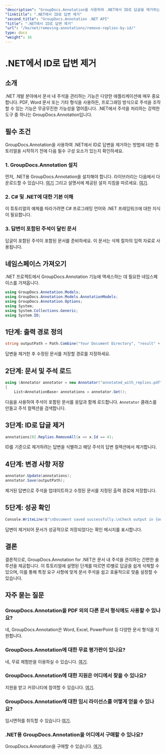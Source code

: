 ```yaml
---
"description": "GroupDocs.Annotation을 사용하여 .NET에서 ID로 답글을 제거하는 방법을 알아보세요. 효율적인 문서 주석 관리를 위한 단계별 튜토리얼을 따라해 보세요."
"linktitle": ".NET에서 ID로 답변 제거"
"second_title": "GroupDocs.Annotation .NET API"
"title": ".NET에서 ID로 답변 제거"
"url": "/ko/net/removing-annotations/remove-replies-by-id/"
type: docs
"weight": 16
---
```


# .NET에서 ID로 답변 제거

## 소개
.NET 개발 분야에서 문서 내 주석을 관리하는 기능은 다양한 애플리케이션에 매우 중요합니다. PDF, Word 문서 또는 기타 형식을 사용하든, 프로그래밍 방식으로 주석을 조작할 수 있는 기능은 무궁무진한 가능성을 열어줍니다. .NET에서 주석을 처리하는 강력한 도구 중 하나는 GroupDocs.Annotation입니다.
## 필수 조건
GroupDocs.Annotation을 사용하여 .NET에서 ID로 답변을 제거하는 방법에 대한 튜토리얼을 시작하기 전에 다음 필수 구성 요소가 있는지 확인하세요.
### 1. GroupDocs.Annotation 설치
먼저, .NET용 GroupDocs.Annotation을 설치해야 합니다. 라이브러리는 다음에서 다운로드할 수 있습니다. [여기](https://releases.groupdocs.com/annotation/net/) 그리고 설명서에 제공된 설치 지침을 따르세요. [여기](https://tutorials.groupdocs.com/annotation/net/).
### 2. C# 및 .NET에 대한 기본 이해
이 튜토리얼의 예제를 따라가려면 C# 프로그래밍 언어와 .NET 프레임워크에 대한 지식이 필요합니다.
### 3. 답변이 포함된 주석이 달린 문서
답글이 포함된 주석이 포함된 문서를 준비하세요. 이 문서는 삭제 절차의 입력 자료로 사용됩니다.

## 네임스페이스 가져오기
.NET 프로젝트에서 GroupDocs.Annotation 기능에 액세스하는 데 필요한 네임스페이스를 가져옵니다.
```csharp
using GroupDocs.Annotation.Models;
using GroupDocs.Annotation.Models.AnnotationModels;
using GroupDocs.Annotation.Options;
using System;
using System.Collections.Generic;
using System.IO;
```
## 1단계: 출력 경로 정의
```csharp
string outputPath = Path.Combine("Your Document Directory", "result" + Path.GetExtension("input.pdf"));
```
답변을 제거한 후 수정된 문서를 저장할 경로를 지정하세요.
## 2단계: 문서 및 주석 로드
```csharp
using (Annotator annotator = new Annotator("annotated_with_replies.pdf"))
{
    List<AnnotationBase> annotations = annotator.Get();
```
다음을 사용하여 주석이 포함된 문서를 응답과 함께 로드합니다. `Annotator` 클래스를 만들고 주석 컬렉션을 검색합니다.
## 3단계: ID로 답글 제거
```csharp
annotations[0].Replies.RemoveAll(x => x.Id == 4);
```
ID를 기준으로 제거하려는 답변을 식별하고 해당 주석의 답변 컬렉션에서 제거합니다.
## 4단계: 변경 사항 저장
```csharp
annotator.Update(annotations);
annotator.Save(outputPath);
```
제거된 답변으로 주석을 업데이트하고 수정된 문서를 지정된 출력 경로에 저장합니다.
## 5단계: 성공 확인
```csharp
Console.WriteLine($"\nDocument saved successfully.\nCheck output in {outputPath}.");
```
답변이 제거되어 문서가 성공적으로 저장되었다는 확인 메시지를 표시합니다.

## 결론
결론적으로, GroupDocs.Annotation for .NET은 문서 내 주석을 관리하는 간편한 솔루션을 제공합니다. 이 튜토리얼에 설명된 단계를 따르면 ID별로 답글을 쉽게 삭제할 수 있으며, 이를 통해 특정 요구 사항에 맞게 문서 주석을 쉽고 효율적으로 맞춤 설정할 수 있습니다.
## 자주 묻는 질문
### GroupDocs.Annotation을 PDF 외의 다른 문서 형식에도 사용할 수 있나요?
네, GroupDocs.Annotation은 Word, Excel, PowerPoint 등 다양한 문서 형식을 지원합니다.
### GroupDocs.Annotation에 대한 무료 평가판이 있나요?
네, 무료 체험판을 이용하실 수 있습니다. [여기](https://releases.groupdocs.com/).
### GroupDocs.Annotation에 대한 지원은 어디에서 찾을 수 있나요?
지원을 받고 커뮤니티에 참여할 수 있습니다. [여기](https://forum.groupdocs.com/c/annotation/10).
### GroupDocs.Annotation에 대한 임시 라이선스를 어떻게 얻을 수 있나요?
임시면허를 취득할 수 있습니다 [여기](https://purchase.groupdocs.com/temporary-license/).
### .NET용 GroupDocs.Annotation을 어디에서 구매할 수 있나요?
GroupDocs.Annotation을 구매할 수 있습니다. [여기](https://purchase.groupdocs.com/buy).
